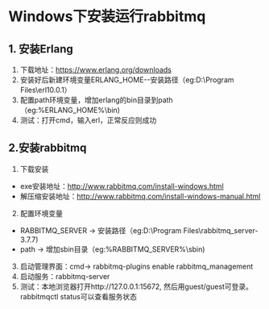 # Windows下安装运行rabbitmq
## 1. 安装Erlang
1. 下载地址：https://www.erlang.org/downloads
2. 安装好后新建环境变量ERLANG_HOME--安装路径（eg:D:\Program Files\erl10.0.1）  
3. 配置path环境变量，增加erlang的bin目录到path（eg:%ERLANG_HOME%\bin)  
4. 测试：打开cmd，输入erl，正常反应则成功
## 2.安装rabbitmq
1. 下载安装  
* exe安装地址：http://www.rabbitmq.com/install-windows.html
* 解压缩安装地址：http://www.rabbitmq.com/install-windows-manual.html  
2. 配置环境变量  
* RABBITMQ_SERVER  -> 安装路径（eg:D:\Program Files\rabbitmq_server-3.7.7)  
* path -> 增加sbin目录（eg:%RABBITMQ_SERVER%\sbin)  
3. 启动管理界面：cmd-> rabbitmq-plugins enable rabbitmq_management  
4. 启动服务：rabbitmq-server
5. 测试：本地浏览器打开http://127.0.0.1:15672, 然后用guest/guest可登录。rabbitmqctl status可以查看服务状态
